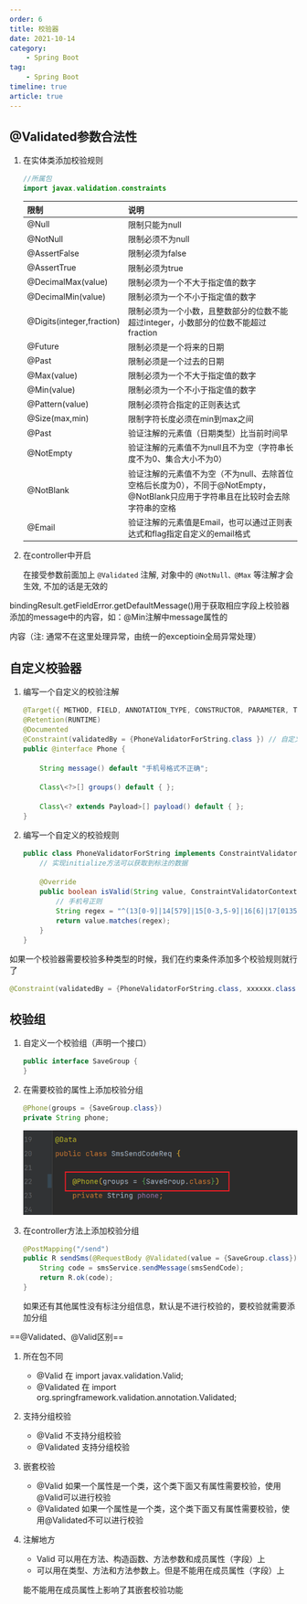 ```yaml
---
order: 6
title: 校验器
date: 2021-10-14
category: 
    - Spring Boot
tag: 
    - Spring Boot
timeline: true
article: true
---
```


## @Validated参数合法性

1. 在实体类添加校验规则

   ```java
   //所属包
   import javax.validation.constraints
   ```

   | 限制                      | 说明                                                         |
   | ------------------------- | ------------------------------------------------------------ |
   | @Null                     | 限制只能为null                                               |
   | @NotNull                  | 限制必须不为null                                             |
   | @AssertFalse              | 限制必须为false                                              |
   | @AssertTrue               | 限制必须为true                                               |
   | @DecimalMax(value)        | 限制必须为一个不大于指定值的数字                             |
   | @DecimalMin(value)        | 限制必须为一个不小于指定值的数字                             |
   | @Digits(integer,fraction) | 限制必须为一个小数，且整数部分的位数不能超过integer，小数部分的位数不能超过fraction |
   | @Future                   | 限制必须是一个将来的日期                                     |
   | @Past                     | 限制必须是一个过去的日期                                     |
   | @Max(value)               | 限制必须为一个不大于指定值的数字                             |
   | @Min(value)               | 限制必须为一个不小于指定值的数字                             |
   | @Pattern(value)           | 限制必须符合指定的正则表达式                                 |
   | @Size(max,min)            | 限制字符长度必须在min到max之间                               |
   | @Past                     | 验证注解的元素值（日期类型）比当前时间早                     |
   | @NotEmpty                 | 验证注解的元素值不为null且不为空（字符串长度不为0、集合大小不为0） |
   | @NotBlank                 | 验证注解的元素值不为空（不为null、去除首位空格后长度为0），不同于@NotEmpty，@NotBlank只应用于字符串且在比较时会去除字符串的空格 |
   | @Email                    | 验证注解的元素值是Email，也可以通过正则表达式和flag指定自定义的email格式 |

2. 在controller中开启

   在接受参数前面加上 `@Validated` 注解, 对象中的 `@NotNull、@Max` 等注解才会生效, 不加的话是无效的

bindingResult.getFieldError.getDefaultMessage()⽤于获取相应字段上校验器添加的message中的内容，如：@Min注解中message属性的

内容（注: 通常不在这⾥处理异常，由统⼀的exceptioin全局异常处理）

## 自定义校验器

1. 编写一个自定义的校验注解

   ```java
   @Target({ METHOD, FIELD, ANNOTATION_TYPE, CONSTRUCTOR, PARAMETER, TYPE_USE })
   @Retention(RUNTIME)
   @Documented
   @Constraint(validatedBy = {PhoneValidatorForString.class }) // 自定义的校验规则
   public @interface Phone {
   
       String message() default "手机号格式不正确"; 
   
       Class\<?>[] groups() default { };
   
       Class\<? extends Payload>[] payload() default { };
   }
   ```

2. 编写一个自定义的校验规则

   ```java
   public class PhoneValidatorForString implements ConstraintValidator\<Phone, String> {
       // 实现initialize方法可以获取到标注的数据
       
       @Override
       public boolean isValid(String value, ConstraintValidatorContext context) {
           // 手机号正则
           String regex = "^(13[0-9]|14[579]|15[0-3,5-9]|16[6]|17[0135678]|18[0-9]|19[89])\\d{8}$";
           return value.matches(regex);
       }
   }
   ```

如果一个校验器需要校验多种类型的时候，我们在约束条件添加多个校验规则就行了

```java
@Constraint(validatedBy = {PhoneValidatorForString.class, xxxxxx.class })
```

## 校验组

1. 自定义一个校验组（声明一个接口）

   ```java
   public interface SaveGroup {
   }
   ```

2. 在需要校验的属性上添加校验分组

   ```java
   @Phone(groups = {SaveGroup.class})
   private String phone;
   ```

   ![](https://raw.githubusercontent.com/du-mozzie/PicGo/master/images/image-20220621224136086.png)

3. 在controller方法上添加校验分组

   ```java
   @PostMapping("/send")
   public R sendSms(@RequestBody @Validated(value = {SaveGroup.class}) SmsSendCodeReq smsSendCode) {
       String code = smsService.sendMessage(smsSendCode);
       return R.ok(code);
   }
   ```

   如果还有其他属性没有标注分组信息，默认是不进行校验的，要校验就需要添加分组

==@Validated、@Valid区别==

1. 所在包不同

   - @Valid 在	import javax.validation.Valid;
   - @Validated 在    import org.springframework.validation.annotation.Validated;

2. 支持分组校验

   - @Valid 不支持分组校验
   - @Validated 支持分组校验

3. 嵌套校验

   - @Valid  如果一个属性是一个类，这个类下面又有属性需要校验，使用@Valid可以进行校验
   - @Validated 如果一个属性是一个类，这个类下面又有属性需要校验，使用@Validated不可以进行校验

4. 注解地方

   - Valid 可以用在方法、构造函数、方法参数和成员属性（字段）上
   - 可以用在类型、方法和方法参数上。但是不能用在成员属性（字段）上

   能不能用在成员属性上影响了其嵌套校验功能